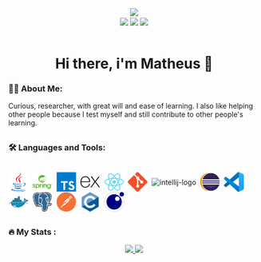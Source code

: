 <div id="header" align="center">
  <img src="https://media.giphy.com/media/jdPMeyv9rn0hZHh8n9/giphy.gif" width="100"/>
  
  <div id="badges">
     <a href="https://www.linkedin.com/in/matheus3t" target="_blank"><img src="https://img.shields.io/badge/-LinkedIn-%230077B5?style=for-the-badge&logo=linkedin&logoColor=white" arget="_blank"></a>
    <a href = "mailto:matheus.hpp135@gmail.com"><img src="https://img.shields.io/badge/Gmail-D14836?style=for-the-badge&logo=gmail&logoColor=white" target="_blank"></a>
      <a href="https://discord.gg/DcfM9zM3cv" target="_blank"><img src="https://img.shields.io/badge/Discord-7289DA?style=for-the-badge&logo=discord&logoColor=white" target="_blank"></a>
  </div>
  
  <img src="https://komarev.com/ghpvc/?username=mathstylish&style=flat-square&color=blue" alt="" />
  
  <h1> Hi there, i'm Matheus 👋</h1>
 
</div>

### 👨‍💻 About Me:
Curious, researcher, with great will and ease of learning. I also like helping other people because I test myself and still contribute to other people's learning.

##

### 🛠️ Languages and Tools:
<div style="display: inline_block"><br>
  <img href="https://www.java.com/" target="_blank" align="center" alt="java-logo" height="40" width="40" src="https://raw.githubusercontent.com/devicons/devicon/master/icons/java/java-original.svg">&nbsp;
   <img href="https://spring.io/projects/spring-boot" target="_blank" align="center" alt="spring-logo" height="40" width="40" src="https://raw.githubusercontent.com/devicons/devicon/master/icons/spring/spring-original-wordmark.svg" />&nbsp;
  <img href="https://www.typescriptlang.org/" target="_blank" align="center" alt="ts-logo" height="40" width="40" src="https://raw.githubusercontent.com/devicons/devicon/master/icons/typescript/typescript-plain.svg">&nbsp;
  <img href="https://expressjs.com/" target="_blank" align="center" alt="express-logo" height="40" width="40" src="https://raw.githubusercontent.com/devicons/devicon/master/icons/express/express-original.svg">&nbsp;
  <img href="https://reactjs.org/" target="_blank" align="center" alt="react-logo" height="40" width="40" src="https://raw.githubusercontent.com/devicons/devicon/master/icons/react/react-original.svg">&nbsp;
  <img href="https://git-scm.com/" target="_blank" align="center" alt="git-logo" height="40" width="40" src="https://raw.githubusercontent.com/devicons/devicon/master/icons/git/git-original.svg">&nbsp;
  <img href="https://www.jetbrains.com/idea/" target="_blank" align="center" alt="intellij-logo" height="40" width="40" src="https://resources.jetbrains.com/storage/products/company/brand/logos/IntelliJ_IDEA_icon.svg?_gl=1*1bwgoqw*_ga*MjQ4NzI5MzkyLjE2NzQ2NTc3MDg.*_ga_9J976DJZ68*MTY3NjEzMjU5Ny4xMy4xLjE2NzYxMzI2MTcuNDAuMC4w&_ga=2.89873048.241322456.1676095187-248729392.1674657708">&nbsp;
  <img href="https://www.eclipse.org/ide/" target="_blank" align="center" alt="eclipse-logo" height="40" width="40" src="https://github.com/devicons/devicon/blob/develop/icons/eclipse/eclipse-original.svg">&nbsp;
  <img href="https://code.visualstudio.com/" target="_blank" align="center" alt="vscode-logo" height="40" width="40" src="https://raw.githubusercontent.com/devicons/devicon/master/icons/vscode/vscode-original.svg">&nbsp;
  <img href="https://www.docker.com/" target="_blank" align="center" alt="docker-logo" height="40" width="40" src="https://raw.githubusercontent.com/devicons/devicon/master/icons/docker/docker-original.svg">&nbsp;
  <img href="https://www.postgresql.org/" target="_blank" align="center" alt="psql-logo" height="40" width="40" src="https://raw.githubusercontent.com/devicons/devicon/master/icons/postgresql/postgresql-original.svg">&nbsp;
    <img href="https://www.postman.com/" target="_blank" align="center" alt="postman-logo" height="40" width="40" src="https://github.com/devicons/devicon/blob/develop/icons/postman/postman-original.svg">&nbsp;
    <img href="https://en.wikipedia.org/wiki/C_(programming_language)" target="_blank" align="center" alt="c-logo" height="40" width="40" src="https://raw.githubusercontent.com/devicons/devicon/master/icons/c/c-original.svg">&nbsp;
  <img href="https://www.lua.org/" target="_blank" align="center" alt="lua-logo" height="40" width="40" src="https://raw.githubusercontent.com/devicons/devicon/master/icons/lua/lua-original.svg">
  
</div>

##

### :fire: My Stats :


<div align="center">
  <a href="https://github.com/mathstylish">
  <img height="180em" src="http://github-readme-streak-stats.herokuapp.com?user=mathstylish&theme=tokyonight"/>
  <img height="180em" src="https://github-readme-stats.vercel.app/api/top-langs/?username=mathstylish&layout=compact&langs_count=7&theme=tokyonight"/>
  </a>
</div>

